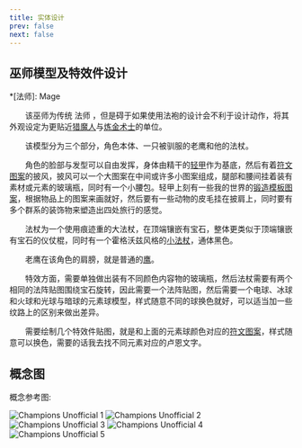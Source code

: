 ```yaml
---
title: 实体设计
prev: false
next: false
---
```


## 巫师模型及特效件设计

*[法师]: Mage

&emsp;&emsp;该巫师为传统 法师 ，但是碍于如果使用法袍的设计会不利于设计动作，将其外观设定为更贴近[猎魔人](https://witcher.huijiwiki.com/wiki/%E5%88%A9%E7%BB%B4%E4%BA%9A%E7%9A%84%E6%9D%B0%E6%B4%9B%E7%89%B9)与[炼金术士](https://www.bing.com/images/search?q=alchemist&qs=n&form=QBIR&sp=-1&lq=0&pq=alchemist&sc=10-9&cvid=7568A10A7A364964B9A13677CC780643&ghsh=0&ghacc=0&first=1)的单位。

&emsp;&emsp;该模型分为三个部分，角色本体、一只被驯服的老鹰和他的法杖。

&emsp;&emsp;角色的脸部与发型可以自由发挥，身体由精干的[轻甲](https://www.bing.com/images/search?q=%e8%bd%bb%e7%94%b2&form=HDRSC3&first=1)作为基底，然后有着[符文图案](https://zh.wikipedia.org/wiki/%E7%9B%A7%E6%81%A9%E5%AD%97%E6%AF%8D)的披风，披风可以一个大图案在中间或许多小图案组成，腿部和腰间挂着装有素材或元素的玻璃瓶，同时有一个小腰包。轻甲上刻有一些我的世界的[锻造模板图案](https://zh.minecraft.wiki/w/%E9%94%BB%E9%80%A0%E6%A8%A1%E6%9D%BF?variant=zh-cn)，根据物品上的图案来画就好，然后要有一些动物的皮毛挂在披肩上，同时要有多个群系的装饰物来塑造出四处旅行的感觉。

&emsp;&emsp;法杖为一个使用痕迹重的大法杖，在顶端镶嵌有宝石，整体更类似于顶端镶嵌有宝石的仪仗棍，同时有一个霍格沃兹风格的[小法杖](https://harrypotter.fandom.com/zh/wiki/%E9%AD%94%E6%9D%96)，通体黑色。

&emsp;&emsp;老鹰在该角色的肩膀，就是普通的[鹰](https://zh.wikipedia.org/wiki/%E9%B9%B0)。

&emsp;&emsp;特效方面，需要单独做出装有不同颜色内容物的玻璃瓶，然后法杖需要有两个相同的法阵贴图围绕宝石旋转，因此需要一个法阵贴图，然后需要一个电球、冰球和火球和光球与暗球的元素球模型，样式随意不同的球换色就好，可以适当加一些纹路上的区别来做出差异。

&emsp;&emsp;需要绘制几个特效件贴图，就是和上面的元素球颜色对应的[符文图案](https://zh.wikipedia.org/wiki/%E7%9B%A7%E6%81%A9%E5%AD%97%E6%AF%8D)，样式随意可以换色，需要的话我去找不同元素对应的卢恩文字。

## 概念图

概念参考图:

<Carousel :cycle="true" :interval="2800">
    <img src="https://docs.mihono.cn/crychic/artdesign/avalonward/entities/1.png" alt="Champions Unofficial 1">
    <img src="https://docs.mihono.cn/crychic/artdesign/avalonward/entities/2.png" alt="Champions Unofficial 2">
    <img src="https://docs.mihono.cn/crychic/artdesign/avalonward/entities/3.png" alt="Champions Unofficial 3">
    <img src="https://docs.mihono.cn/crychic/artdesign/avalonward/entities/4.png" alt="Champions Unofficial 4">
    <img src="https://docs.mihono.cn/crychic/artdesign/avalonward/entities/5.png" alt="Champions Unofficial 5">
  </Carousel>